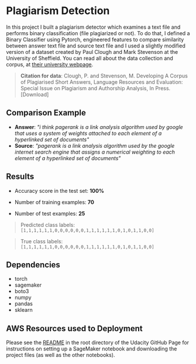 # Plagiarism Detection

In this project I built a plagiarism detector which examines a text file and 
performs binary classification (file plagiarized or not). To do that, I defined 
a Binary Classifier using Pytorch, engineered features to compare similarity
between answer text file and source text file and I used a slightly modified
version of a dataset created by Paul Clough and Mark Stevenson at the 
University of Sheffield. You can read all about the data collection and corpus, 
at [their university webpage](https://ir.shef.ac.uk/cloughie/resources/plagiarism_corpus.html). 

> **Citation for data**: Clough, P. and Stevenson, M. Developing A Corpus of Plagiarised Short Answers, Language Resources and Evaluation: Special Issue on Plagiarism and Authorship Analysis, In Press. [Download]

## Comparison Example

- **Answer**: _"i think pagerank is a link analysis algorithm used by google that uses a system of weights attached to each element of a hyperlinked set of documents"_
- **Source**: _"pagerank is a link analysis algorithm used by the google internet search engine that assigns a numerical weighting to each element of a hyperlinked set of documents"_

## Results

* Accuracy score in the test set: **100%**

* Number of training examples: **70**

* Number of test examples: **25**

> Predicted class labels: `[1,1,1,1,1,1,0,0,0,0,0,0,1,1,1,1,1,1,0,1,0,1,1,0,0]`

> True class labels: `[1,1,1,1,1,1,0,0,0,0,0,0,1,1,1,1,1,1,0,1,0,1,1,0,0]`

## Dependencies

- torch
- sagemaker
- boto3
- numpy
- pandas
- sklearn

## AWS Resources used to Deployment

Please see the [README](https://github.com/udacity/ML_SageMaker_Studies/tree/master/Project_Plagiarism_Detection) 
in the root directory of the Udacity GitHub Page for instructions on setting up a SageMaker 
notebook and downloading the project files (as well as the other notebooks).